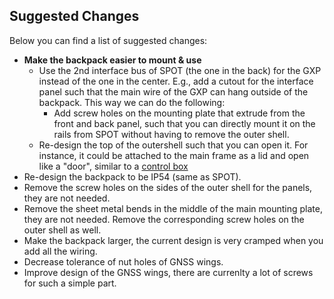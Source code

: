## Suggested Changes

Below you can find a list of suggested changes:

* **Make the backpack easier to mount & use**
  * Use the 2nd interface bus of SPOT (the one in the back) for the GXP instead of the one in the center. E.g., add a cutout for the interface panel such that the main wire of the GXP can hang outside of the backpack. This way we can do the following: 
    * Add screw holes on the mounting plate that extrude from the front and back panel, such that you can directly mount it on the rails from SPOT without having to remove the outer shell. 
  * Re-design the top of the outershell such that you can open it. For instance, it could be attached to the main frame as a lid and open like a "door", similar to a [control box](https://nl.rs-online.com/web/p/wall-boxes/7755798?cm_mmc=NL-PLA-DS3A-_-google-_-PLA_NL_NL_Enclosures_%26_Server_Racks_Whoop-_-(NL:Whoop!)+Wall+Boxes-_-7755798&matchtype=&pla-339537441482&gad_source=1&gclid=CjwKCAjwm_SzBhAsEiwAXE2Cv2Yd-r1tQG-GUobp-pl2digMqAKzzrRRr1FHzoacW6KcYeYekTzudxoCsgsQAvD_BwE&gclsrc=aw.ds) 
* Re-design the backpack to be IP54 (same as SPOT).
* Remove the screw holes on the sides of the outer shell for the panels, they are not needed.
* Remove the sheet metal bends in the middle of the main mounting plate, they are not needed. Remove the corresponding screw holes on the outer shell as well.
* Make the backpack larger, the current design is very cramped when you add all the wiring.
* Decrease tolerance of nut holes of GNSS wings.
* Improve design of the GNSS wings, there are currenlty a lot of screws for such a simple part.
